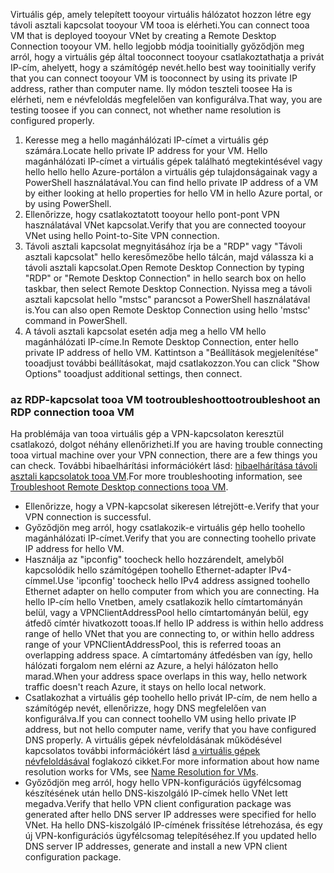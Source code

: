 <span data-ttu-id="d499f-101">Virtuális gép, amely telepített tooyour virtuális hálózatot hozzon létre egy távoli asztali kapcsolat tooyour VM tooa is elérheti.</span><span class="sxs-lookup"><span data-stu-id="d499f-101">You can connect tooa VM that is deployed tooyour VNet by creating a Remote Desktop Connection tooyour VM.</span></span> <span data-ttu-id="d499f-102">hello legjobb módja tooinitially győződjön meg arról, hogy a virtuális gép által tooconnect tooyour csatlakoztathatja a privát IP-cím, ahelyett, hogy a számítógép nevét.</span><span class="sxs-lookup"><span data-stu-id="d499f-102">hello best way tooinitially verify that you can connect tooyour VM is tooconnect by using its private IP address, rather than computer name.</span></span> <span data-ttu-id="d499f-103">Ily módon teszteli toosee Ha is elérheti, nem e névfeloldás megfelelően van konfigurálva.</span><span class="sxs-lookup"><span data-stu-id="d499f-103">That way, you are testing toosee if you can connect, not whether name resolution is configured properly.</span></span> 

1. <span data-ttu-id="d499f-104">Keresse meg a hello magánhálózati IP-címet a virtuális gép számára.</span><span class="sxs-lookup"><span data-stu-id="d499f-104">Locate hello private IP address for your VM.</span></span> <span data-ttu-id="d499f-105">Hello magánhálózati IP-címet a virtuális gépek található megtekintésével vagy hello hello hello Azure-portálon a virtuális gép tulajdonságainak vagy a PowerShell használatával.</span><span class="sxs-lookup"><span data-stu-id="d499f-105">You can find hello private IP address of a VM by either looking at hello properties for hello VM in hello Azure portal, or by using PowerShell.</span></span>
2. <span data-ttu-id="d499f-106">Ellenőrizze, hogy csatlakoztatott tooyour hello pont-pont VPN használatával VNet kapcsolat.</span><span class="sxs-lookup"><span data-stu-id="d499f-106">Verify that you are connected tooyour VNet using hello  Point-to-Site VPN connection.</span></span> 
3. <span data-ttu-id="d499f-107">Távoli asztali kapcsolat megnyitásához írja be a "RDP" vagy "Távoli asztali kapcsolat" hello keresőmezőbe hello tálcán, majd válassza ki a távoli asztali kapcsolat.</span><span class="sxs-lookup"><span data-stu-id="d499f-107">Open Remote Desktop Connection by typing "RDP" or "Remote Desktop Connection" in hello search box on hello taskbar, then select Remote Desktop Connection.</span></span> <span data-ttu-id="d499f-108">Nyissa meg a távoli asztali kapcsolat hello "mstsc" parancsot a PowerShell használatával is.</span><span class="sxs-lookup"><span data-stu-id="d499f-108">You can also open Remote Desktop Connection using hello 'mstsc' command in PowerShell.</span></span> 
3. <span data-ttu-id="d499f-109">A távoli asztali kapcsolat esetén adja meg a hello VM hello magánhálózati IP-címe.</span><span class="sxs-lookup"><span data-stu-id="d499f-109">In Remote Desktop Connection, enter hello private IP address of hello VM.</span></span> <span data-ttu-id="d499f-110">Kattintson a "Beállítások megjelenítése" tooadjust további beállításokat, majd csatlakozzon.</span><span class="sxs-lookup"><span data-stu-id="d499f-110">You can click "Show Options" tooadjust additional settings, then connect.</span></span>

### <a name="tootroubleshoot-an-rdp-connection-tooa-vm"></a><span data-ttu-id="d499f-111">az RDP-kapcsolat tooa VM tootroubleshoot</span><span class="sxs-lookup"><span data-stu-id="d499f-111">tootroubleshoot an RDP connection tooa VM</span></span>

<span data-ttu-id="d499f-112">Ha problémája van tooa virtuális gép a VPN-kapcsolaton keresztül csatlakozó, dolgot néhány ellenőrizheti.</span><span class="sxs-lookup"><span data-stu-id="d499f-112">If you are having trouble connecting tooa virtual machine over your VPN connection, there are a few things you can check.</span></span> <span data-ttu-id="d499f-113">További hibaelhárítási információkért lásd: [hibaelhárítása távoli asztali kapcsolatok tooa VM](../articles/virtual-machines/windows/troubleshoot-rdp-connection.md).</span><span class="sxs-lookup"><span data-stu-id="d499f-113">For more troubleshooting information, see [Troubleshoot Remote Desktop connections tooa VM](../articles/virtual-machines/windows/troubleshoot-rdp-connection.md).</span></span>

- <span data-ttu-id="d499f-114">Ellenőrizze, hogy a VPN-kapcsolat sikeresen létrejött-e.</span><span class="sxs-lookup"><span data-stu-id="d499f-114">Verify that your VPN connection is successful.</span></span>
- <span data-ttu-id="d499f-115">Győződjön meg arról, hogy csatlakozik-e virtuális gép hello toohello magánhálózati IP-címet.</span><span class="sxs-lookup"><span data-stu-id="d499f-115">Verify that you are connecting toohello private IP address for hello VM.</span></span>
- <span data-ttu-id="d499f-116">Használja az "ipconfig" toocheck hello hozzárendelt, amelyből kapcsolódik hello számítógépen toohello Ethernet-adapter IPv4-címmel.</span><span class="sxs-lookup"><span data-stu-id="d499f-116">Use 'ipconfig' toocheck hello IPv4 address assigned toohello Ethernet adapter on hello computer from which you are connecting.</span></span> <span data-ttu-id="d499f-117">Ha hello IP-cím hello Vnetben, amely csatlakozik hello címtartományán belül, vagy a VPNClientAddressPool hello címtartományán belül, egy átfedő címtér hivatkozott tooas.</span><span class="sxs-lookup"><span data-stu-id="d499f-117">If hello IP address is within hello address range of hello VNet that you are connecting to, or within hello address range of your VPNClientAddressPool, this is referred tooas an overlapping address space.</span></span> <span data-ttu-id="d499f-118">A címtartomány átfedésben van így, hello hálózati forgalom nem elérni az Azure, a helyi hálózaton hello marad.</span><span class="sxs-lookup"><span data-stu-id="d499f-118">When your address space overlaps in this way, hello network traffic doesn't reach Azure, it stays on hello local network.</span></span>
- <span data-ttu-id="d499f-119">Csatlakozhat a virtuális gép toohello hello privát IP-cím, de nem hello a számítógép nevét, ellenőrizze, hogy DNS megfelelően van konfigurálva.</span><span class="sxs-lookup"><span data-stu-id="d499f-119">If you can connect toohello VM using hello private IP address, but not hello computer name, verify that you have configured DNS properly.</span></span> <span data-ttu-id="d499f-120">A virtuális gépek névfeloldásának működésével kapcsolatos további információkért lásd [a virtuális gépek névfeloldásával](../articles/virtual-network/virtual-networks-name-resolution-for-vms-and-role-instances.md) foglakozó cikket.</span><span class="sxs-lookup"><span data-stu-id="d499f-120">For more information about how name resolution works for VMs, see [Name Resolution for VMs](../articles/virtual-network/virtual-networks-name-resolution-for-vms-and-role-instances.md).</span></span>
- <span data-ttu-id="d499f-121">Győződjön meg arról, hogy hello VPN-konfigurációs ügyfélcsomag készítésének után hello DNS-kiszolgáló IP-címek hello VNet lett megadva.</span><span class="sxs-lookup"><span data-stu-id="d499f-121">Verify that hello VPN client configuration package was generated after hello DNS server IP addresses were specified for hello VNet.</span></span> <span data-ttu-id="d499f-122">Ha hello DNS-kiszolgáló IP-címének frissítése létrehozása, és egy új VPN-konfigurációs ügyfélcsomag telepítéséhez.</span><span class="sxs-lookup"><span data-stu-id="d499f-122">If you updated hello DNS server IP addresses, generate and install a new VPN client configuration package.</span></span>
